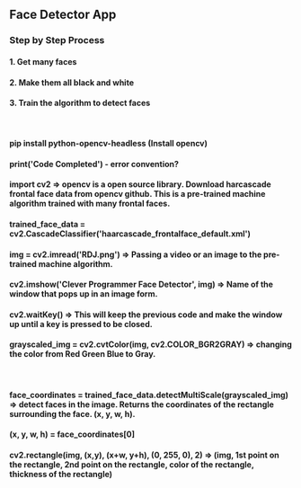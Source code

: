 ## Face Detector App
### Step by Step Process
#### 1. Get many faces
#### 2. Make them all black and white
#### 3. Train the algorithm to detect faces 
<br/>

#### pip install python-opencv-headless (Install opencv)
#### print('Code Completed') - error convention? 
#### import cv2 => opencv is a open source library. Download harcascade frontal face data from opencv github. This is a pre-trained machine algorithm trained with many frontal faces. 
#### trained_face_data = cv2.CascadeClassifier('haarcascade_frontalface_default.xml')
#### img = cv2.imread('RDJ.png') => Passing a video or an image to the pre-trained machine algorithm. 
#### cv2.imshow('Clever Programmer Face Detector', img) => Name of the window that pops up in an image form. 
#### cv2.waitKey() => This will keep the previous code and make the window up until a key is pressed to be closed. 
#### grayscaled_img = cv2.cvtColor(img, cv2.COLOR_BGR2GRAY) => changing the color from Red Green Blue to Gray. 
<br/>

#### face_coordinates = trained_face_data.detectMultiScale(grayscaled_img) => detect faces in the image. Returns the coordinates of the rectangle surrounding the face. (x, y, w, h). 
#### (x, y, w, h) = face_coordinates[0] 
#### cv2.rectangle(img, (x,y), (x+w, y+h), (0, 255, 0), 2) => (img, 1st point on the rectangle, 2nd point on the rectangle, color of the rectangle, thickness of the rectangle)




